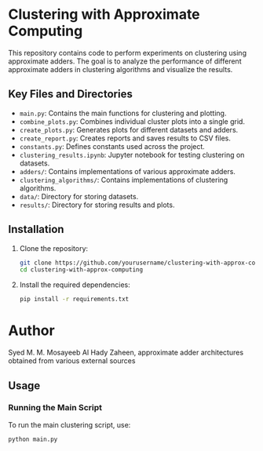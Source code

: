 # Clustering with Approximate Computing

This repository contains code to perform experiments on clustering using approximate adders. The goal is to analyze the performance of different approximate adders in clustering algorithms and visualize the results.


## Key Files and Directories

- `main.py`: Contains the main functions for clustering and plotting.
- `combine_plots.py`: Combines individual cluster plots into a single grid.
- `create_plots.py`: Generates plots for different datasets and adders.
- `create_report.py`: Creates reports and saves results to CSV files.
- `constants.py`: Defines constants used across the project.
- `clustering_results.ipynb`: Jupyter notebook for testing clustering on datasets.
- `adders/`: Contains implementations of various approximate adders.
- `clustering_algorithms/`: Contains implementations of clustering algorithms.
- `data/`: Directory for storing datasets.
- `results/`: Directory for storing results and plots.

## Installation

1. Clone the repository:
    ```sh
    git clone https://github.com/yourusername/clustering-with-approx-computing.git
    cd clustering-with-approx-computing
    ```

2. Install the required dependencies:
    ```sh
    pip install -r requirements.txt
    ```
# Author

Syed M. M. Mosayeeb Al Hady Zaheen, approximate adder architectures obtained from various external sources

## Usage

### Running the Main Script

To run the main clustering script, use:
```sh
python main.py
